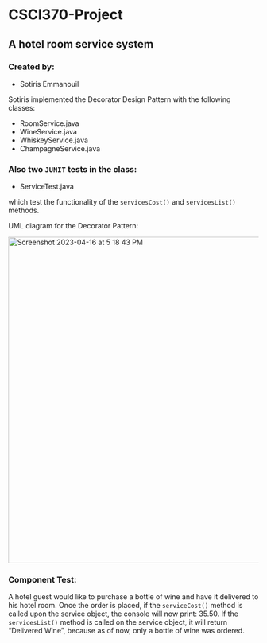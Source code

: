 # CSCI370-Project
## A hotel room service system

### Created by:
<ul>
<li>Sotiris Emmanouil</li>
</ul>

Sotiris implemented the Decorator Design Pattern with the following classes:

<ul>
<li> RoomService.java</li>
<li>WineService.java</li>
<li>WhiskeyService.java</li>
<li>ChampagneService.java</li>
</ul>

### Also two `JUNIT` tests in the class:
<ul>
<li>ServiceTest.java</li>
</ul>

which test the functionality of the ` servicesCost() ` and `servicesList()` methods.

UML diagram for the Decorator Pattern:

<img width="656" alt="Screenshot 2023-04-16 at 5 18 43 PM" src="https://user-images.githubusercontent.com/108318635/232342744-ff19d977-f512-4434-99aa-e8da2b0efbf4.png">

### Component Test:
A hotel guest would like to purchase a bottle of wine and have it delivered to his hotel
room. Once the order is placed, if the `serviceCost()` method is called upon the service object, the
console will now print: 35.50. If the `servicesList()` method is called on the service object, it will
return “Delivered Wine”, because as of now, only a bottle of wine was ordered.

